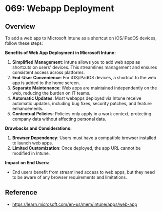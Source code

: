 # 069: Webapp Deployment

## Overview
To add a web app to Microsoft Intune as a shortcut on iOS/iPadOS devices, follow these steps:


**Benefits of Web App Deployment in Microsoft Intune:**
1. **Simplified Management**: Intune allows you to add web apps as shortcuts on users' devices. This streamlines management and ensures consistent access across platforms.
2. **End-User Convenience**: For iOS/iPadOS devices, a shortcut to the web app is added to the home screen.
3. **Separate Maintenance**: Web apps are maintained independently on the web, reducing the burden on IT teams.
4. **Automatic Updates**: Most webapps deployed via Intune receive automatic updates, including bug fixes, security patches, and feature enhancements.
5. **Contextual Policies**: Policies only apply in a work context, protecting company data without affecting personal data.

**Drawbacks and Considerations:**
1. **Browser Dependency**: Users must have a compatible browser installed to launch web apps.
2. **Limited Customization**: Once deployed, the app URL cannot be modified in Intune.

**Impact on End Users:**
- End users benefit from streamlined access to web apps, but they need to be aware of any browser requirements and limitations.


## Reference

* https://learn.microsoft.com/en-us/mem/intune/apps/web-app
